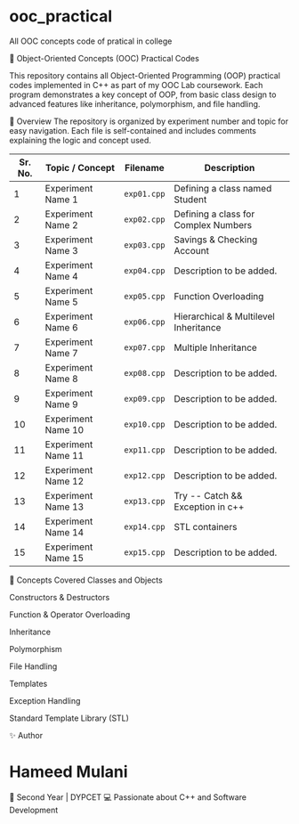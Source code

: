 # ooc_practical
All OOC concepts code of pratical in college

🧩 Object-Oriented Concepts (OOC) Practical Codes

This repository contains all Object-Oriented Programming (OOP) practical codes implemented in C++ as part of my OOC Lab coursework.
Each program demonstrates a key concept of OOP, from basic class design to advanced features like inheritance, polymorphism, and file handling.

📘 Overview
The repository is organized by experiment number and topic for easy navigation.
Each file is self-contained and includes comments explaining the logic and concept used.

| Sr. No. | Topic / Concept       | Filename                  | Description                 |
| ------- | ------------------- | ------------------------ | --------------------------- |
| 1       | Experiment Name 1 | `exp01.cpp`    | Defining a class named Student    |
| 2       | Experiment Name 2  |  `exp02.cpp`   | Defining a class for Complex Numbers    |
| 3       | Experiment Name 3  | `exp03.cpp`    | Savings & Checking Account   |
| 4       | Experiment Name 4  | `exp04.cpp`    | Description to be added.    |
| 5       | Experiment Name 5 | `exp05.cpp`    | Function Overloading    |
| 6       | Experiment Name 6  | `exp06.cpp`    | Hierarchical & Multilevel Inheritance    |
| 7       | Experiment Name 7 | `exp07.cpp` | Multiple Inheritance    |
| 8       | Experiment Name 8  | `exp08.cpp`    | Description to be added.    |
| 9       | Experiment Name 9  | `exp09.cpp`    | Description to be added.    |
| 10      | Experiment Name 10| `exp10.cpp`   | Description to be added.    |
| 11      | Experiment Name 11| `exp11.cpp`   | Description to be added.    |
| 12      | Experiment Name 12 | `exp12.cpp`   | Description to be added.    |
| 13      | Experiment Name 13 | `exp13.cpp`   | Try -- Catch && Exception in c++    |
| 14      | Experiment Name 14 | `exp14.cpp`   | STL containers    |
| 15      | Experiment Name 15 | `exp15.cpp`   | Description to be added.    |


🧠 Concepts Covered
Classes and Objects

Constructors & Destructors

Function & Operator Overloading

Inheritance

Polymorphism

File Handling

Templates

Exception Handling

Standard Template Library (STL)



✨ Author

# Hameed Mulani 
📘 Second Year | DYPCET
💻 Passionate about C++ and Software Development